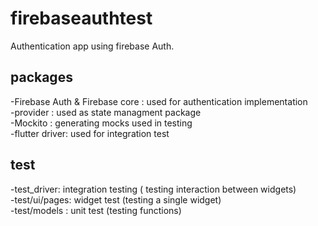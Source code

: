 # firebaseauthtest

Authentication app using firebase Auth. 

## packages

-Firebase Auth & Firebase core : used for authentication implementation <br />
-provider : used as state managment package <br />
-Mockito : generating mocks used in testing <br />
-flutter driver: used for integration test <br />

## test

-test_driver: integration testing ( testing interaction between widgets) <br />
-test/ui/pages: widget test (testing a single widget) <br />
-test/models : unit test (testing functions) <br />





